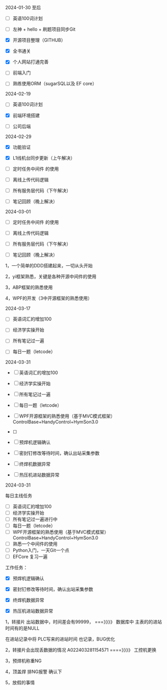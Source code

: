 

2024-01-30  至后

- [ ] 英语100词计划

- [ ] 左神 + hello + 刷题项目同步Git

- [x] 开源项目整理（GITHUB）

- [x] 全书通关

- [x] 个人网站打通完善

- [ ] 前端入门

- [ ] 熟练使用ORM（sugarSQL以及 EF core）

  

  

2024-02-19

- [ ] 英语100词计划
- [x] 前端环境搭建
- [ ] 公司后端



2024-02-29

- [x] 功能验证
- [x] L1线机台同步更新（上午解决）
- [ ] 定时任务中间件 的使用
- [ ] 离线上传代码逻辑
- [ ] 所有服务层代码（下午解决）
- [ ] 笔记回顾（晚上解决）




2024-03-01

- [ ] 定时任务中间件 的使用

- [ ] 离线上传代码逻辑

- [ ] 所有服务层代码（下午解决）

- [ ] 笔记回顾（晚上解决）





1，一个简单的DDD搭建起来，一切从头开始

2，yi框架熟悉，关键是各种开源中间件的使用

3，ABP框架的熟悉使用

4，WPF的开发（3中开源框架的熟悉使用）





2024-03-17

- [ ] 英语词汇的增加100
- [ ] 经济学实操开始
- [ ] 所有笔记过一遍
- [ ] 每日一题（letcode）





2024-03-31

- [ ] 英语词汇的增加100
- [ ] 经济学实操开始
- [ ] 所有笔记过一遍
- [ ] 每日一题（letcode）
- [ ] WPF开源框架的熟悉使用（基于MVC模式框架） ControlBase+HandyControl+HymSon3.0
- [ ] 
- [ ] 预焊机逻辑确认
- [ ] 密封钉修改等待时间，确认出站采集参数
- [ ] 终焊机数据异常
- [ ] 热压机进站数据异常





2024-03-31

每日主线任务

- [ ] 英语词汇的增加100
- [ ] 经济学实操开始
- [ ] 所有笔记过一遍进行中
- [ ] 每日一题（letcode）
- [ ] WPF开源框架的熟悉使用（基于MVC模式框架） ControlBase+HandyControl+HymSon3.0
- [ ] 熟悉一个中间件的使用
- [ ] Python入门，一天Git一个点
- [ ] EFCore 复习一遍

工作任务：

- [x] 预焊机逻辑确认
- [x] 密封钉修改等待时间，确认出站采集参数
- [x] 终焊机数据异常
- [x] 热压机进站数据异常





1，转接片 出站数据中，时间差会有99999， ===》》》》 数据库中 主表的的进站时间有的是NULL

 在进站记录中将 PLC写来的进站时间 也记录，BUG优化

2，转接片会出现丢数据的情况  A022403281154571   ====》》》》 工控机更换

3，预焊机称重NG

4，顶盖焊 排NG报警  确认下

5，放假的事情



